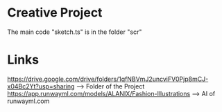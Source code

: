 # Creative Project
The main code "sketch.ts" is in the folder "scr"

# Links
https://drive.google.com/drive/folders/1qfNBVmJ2uncviFV0Pjp8mCJ-x04Bc2Yt?usp=sharing --> Folder of the Project
https://app.runwayml.com/models/ALANIX/Fashion-Illustrations                         --> AI of runwayml.com